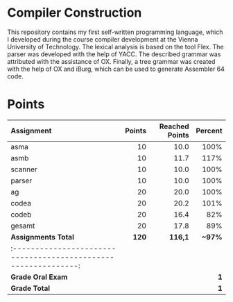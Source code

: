 # Compiler Construction

This repository contains my first self-written programming language, which I developed during the course compiler development at the Vienna University of Technology. The lexical analysis is based on the tool Flex. The parser was developed with the help of YACC. The described grammar was attributed with the assistance of OX. Finally, a tree grammar was created with the help of OX and iBurg, which can be used to generate Assembler 64 code.

# Points

| Assignment             | Points  | Reached Points | Percent   |
|:-----------------------|--------:|---------------:|----------:|
| asma                   |      10 |           10.0 |      100% |
| asmb                   |      10 |           11.7 |      117% |
| scanner                |      10 |           10.0 |      100% |
| parser                 |      10 |           10.0 |      100% |
| ag                     |      20 |           20.0 |      100% |
| codea                  |      20 |           20.2 |      101% |
| codeb                  |      20 |           16.4 |       82% |
| gesamt                 |      20 |           17.8 |       89% |
| **Assignments Total**  | **120** |      **116,1** |  **~97%** |
|:-------------------------------------------------------------:|
| **Grade Oral Exam**    |         |                |     **1** |
| **Grade Total**        |         |                |     **1** |

